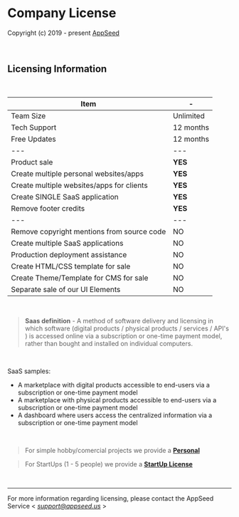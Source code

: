 # Company License

Copyright (c) 2019 - present [AppSeed](http://appseed.us/)

<br />

## Licensing Information

<br />

| Item | - |
| ---------------------------------- | --- |
| Team Size | Unlimited |
| Tech Support | 12 months |
| Free Updates | 12 months |
| --- | --- |
| Product sale | **YES** |
| Create multiple personal websites/apps | **YES** |
| Create multiple websites/apps for clients | **YES** |
| Create SINGLE SaaS application | **YES** |
| Remove footer credits | **YES** |
| --- | --- |
| Remove copyright mentions from source code | NO |
| Create multiple SaaS applications | NO |
| Production deployment assistance | NO |
| Create HTML/CSS template for sale | NO |
| Create Theme/Template for CMS for sale | NO |
| Separate sale of our UI Elements | NO |

<br />

> **Saas definition** - A method of software delivery and licensing in which software (digital products / physical products / services / API's ) is accessed online via a subscription or one-time payment model, rather than bought and installed on individual computers.

<br />

SaaS samples:

- A marketplace with digital products accessible to end-users via a subscription or one-time payment model
- A marketplace with physical products accessible to end-users via a subscription or one-time payment model
- A dashboard where users access the centralized information via a subscription or one-time payment model   

<br />

> For simple hobby/comercial projects we provide a **[Personal](https://github.com/app-generator/license-personal)** 

> For StartUps (1 - 5 people) we provide a **[StartUp License](https://github.com/app-generator/license-startup)**

<br />

---
For more information regarding licensing, please contact the AppSeed Service < *support@appseed.us* >
